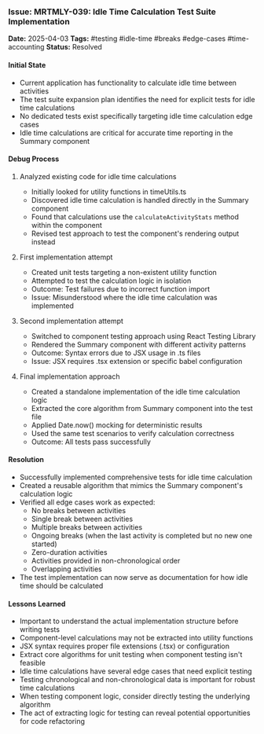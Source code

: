 ### Issue: MRTMLY-039: Idle Time Calculation Test Suite Implementation
**Date:** 2025-04-03
**Tags:** #testing #idle-time #breaks #edge-cases #time-accounting
**Status:** Resolved

#### Initial State
- Current application has functionality to calculate idle time between activities
- The test suite expansion plan identifies the need for explicit tests for idle time calculations
- No dedicated tests exist specifically targeting idle time calculation edge cases
- Idle time calculations are critical for accurate time reporting in the Summary component

#### Debug Process
1. Analyzed existing code for idle time calculations
   - Initially looked for utility functions in timeUtils.ts
   - Discovered idle time calculation is handled directly in the Summary component
   - Found that calculations use the `calculateActivityStats` method within the component
   - Revised test approach to test the component's rendering output instead

2. First implementation attempt
   - Created unit tests targeting a non-existent utility function
   - Attempted to test the calculation logic in isolation
   - Outcome: Test failures due to incorrect function import
   - Issue: Misunderstood where the idle time calculation was implemented

3. Second implementation attempt
   - Switched to component testing approach using React Testing Library
   - Rendered the Summary component with different activity patterns
   - Outcome: Syntax errors due to JSX usage in .ts files
   - Issue: JSX requires .tsx extension or specific babel configuration

4. Final implementation approach
   - Created a standalone implementation of the idle time calculation logic
   - Extracted the core algorithm from Summary component into the test file
   - Applied Date.now() mocking for deterministic results
   - Used the same test scenarios to verify calculation correctness
   - Outcome: All tests pass successfully

#### Resolution
- Successfully implemented comprehensive tests for idle time calculation
- Created a reusable algorithm that mimics the Summary component's calculation logic
- Verified all edge cases work as expected:
  - No breaks between activities
  - Single break between activities
  - Multiple breaks between activities
  - Ongoing breaks (when the last activity is completed but no new one started)
  - Zero-duration activities
  - Activities provided in non-chronological order
  - Overlapping activities
- The test implementation can now serve as documentation for how idle time should be calculated

#### Lessons Learned
- Important to understand the actual implementation structure before writing tests
- Component-level calculations may not be extracted into utility functions
- JSX syntax requires proper file extensions (.tsx) or configuration
- Extract core algorithms for unit testing when component testing isn't feasible
- Idle time calculations have several edge cases that need explicit testing
- Testing chronological and non-chronological data is important for robust time calculations
- When testing component logic, consider directly testing the underlying algorithm
- The act of extracting logic for testing can reveal potential opportunities for code refactoring
